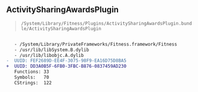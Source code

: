 ## ActivitySharingAwardsPlugin

> `/System/Library/Fitness/Plugins/ActivitySharingAwardsPlugin.bundle/ActivitySharingAwardsPlugin`

```diff

   - /System/Library/PrivateFrameworks/Fitness.framework/Fitness
   - /usr/lib/libSystem.B.dylib
   - /usr/lib/libobjc.A.dylib
-  UUID: FEF2689D-EE4F-3075-98F9-EA16D75D8BA5
+  UUID: DD3A0B5F-6FB0-3FBC-B876-0837459AD230
   Functions: 33
   Symbols:   70
   CStrings:  122

```
